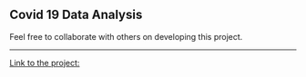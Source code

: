 ## Covid 19 Data Analysis

Feel free to collaborate with others on developing this project.

--- 

<a href = "https://rb.gy/ckubvt">Link to the project: </a>
